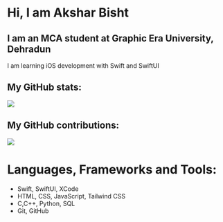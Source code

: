 <h1>Hi, I am Akshar Bisht</h1>
<h2>I am an MCA student at Graphic Era University, Dehradun</h2>
<p>I am learning iOS development with Swift and SwiftUI</p>

<h2>My GitHub stats:</h2>
<img src="https://github-readme-stats.vercel.app/api?username=aksharb&show_icons=true&theme=radical">

<h2>My GitHub contributions:</h2>
<img src="https://github-readme-streak-stats.herokuapp.com/?user=aksharb&theme=dark&hide_border=true&background=0D1117&stroke=0000"/>
<h1>Languages, Frameworks and Tools:</h1>
<ul>
<li>Swift, SwiftUI, XCode</li>
<li>HTML, CSS, JavaScript, Tailwind CSS</li>
<li>C,C++, Python, SQL</li>
<li>Git, GitHub</li>
</ul>
